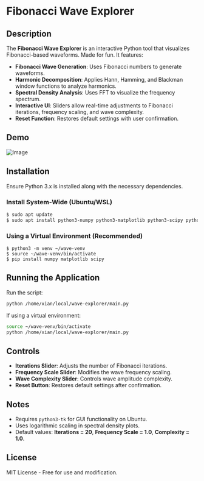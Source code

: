 # Fibonacci Wave Explorer

## Description
The **Fibonacci Wave Explorer** is an interactive Python tool that visualizes Fibonacci-based waveforms. Made for fun. It features:

- **Fibonacci Wave Generation**: Uses Fibonacci numbers to generate waveforms.
- **Harmonic Decomposition**: Applies Hann, Hamming, and Blackman window functions to analyze harmonics.
- **Spectral Density Analysis**: Uses FFT to visualize the frequency spectrum.
- **Interactive UI**: Sliders allow real-time adjustments to Fibonacci iterations, frequency scaling, and wave complexity.
- **Reset Function**: Restores default settings with user confirmation.

## Demo

![Image](resources/Play.png)

## Installation
Ensure Python 3.x is installed along with the necessary dependencies.

### Install System-Wide (Ubuntu/WSL)
```bash
$ sudo apt update
$ sudo apt install python3-numpy python3-matplotlib python3-scipy python3-tk
```

### Using a Virtual Environment (Recommended)
```bassh
$ python3 -m venv ~/wave-venv
$ source ~/wave-venv/bin/activate
$ pip install numpy matplotlib scipy
```

## Running the Application
Run the script:
```sh
python /home/xian/local/wave-explorer/main.py
```
If using a virtual environment:
```sh
source ~/wave-venv/bin/activate
python /home/xian/local/wave-explorer/main.py
```

## Controls
- **Iterations Slider**: Adjusts the number of Fibonacci iterations.
- **Frequency Scale Slider**: Modifies the wave frequency scaling.
- **Wave Complexity Slider**: Controls wave amplitude complexity.
- **Reset Button**: Restores default settings after confirmation.

## Notes
- Requires `python3-tk` for GUI functionality on Ubuntu.
- Uses logarithmic scaling in spectral density plots.
- Default values: **Iterations = 20**, **Frequency Scale = 1.0**, **Complexity = 1.0**.

## License
MIT License - Free for use and modification.

